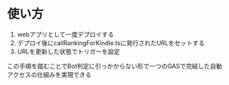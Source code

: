 # 使い方

1. webアプリとして一度デプロイする
1. デプロイ後にcallRankingForKindle.tsに発行されたURLをセットする
1. URLを更新した状態でトリガーを設定

この手順を踏むことでBot判定に引っかからない形で一つのGASで完結した自動アクセスの仕組みを実現できる
